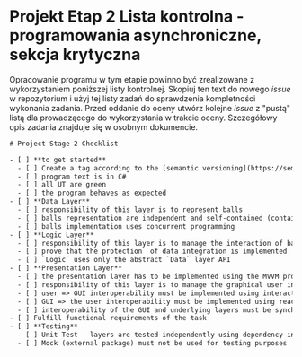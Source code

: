# Projekt Etap 2 Lista kontrolna - programowania asynchroniczne, sekcja krytyczna

Opracowanie programu w tym etapie powinno być zrealizowane z wykorzystaniem poniższej listy kontrolnej. Skopiuj ten text do nowego _issue_ w repozytorium i użyj tej listy zadań do sprawdzenia kompletności wykonania zadania. Przed oddanie do oceny utwórz kolejne _issue_ z "pustą" listą dla prowadzącego do wykorzystania w trakcie oceny. Szczegółowy opis zadania znajduje się w osobnym dokumencie.

``` txt
# Project Stage 2 Checklist

- [ ] **to get started**
  - [ ] Create a tag according to the [semantic versioning](https://semver.org/) compliant with the following syntax 2.a.n where: a: approach number [1..3], n: any number you like
  - [ ] program text is in C#
  - [ ] all UT are green
  - [ ] the program behaves as expected
- [ ] **Data Layer**
  - [ ] responsibility of this layer is to represent balls
  - [ ] balls representation are independent and self-contained (containing or having **only** everything that is needed within itself)
  - [ ] balls implementation uses concurrent programming
- [ ] **Logic Layer**
  - [ ] responsibility of this layer is to manage the interaction of balls with rectangle boundaries and other balls (collisions)
  - [ ] prove that the protection  of data integration is implemented
  - [ ] `Logic` uses only the abstract `Data` layer API
- [ ] **Presentation Layer**
  - [ ] the presentation layer has to be implemented using the MVVM programming pattern
  - [ ] responsibility of this layer is to manage the graphical user interface (GUI)
  - [ ] user => GUI interoperability must be implemented using interactive programming only
  - [ ] GUI => the user interoperability must be implemented using reactive programming only (timer is not allowed)
  - [ ] interoperability of the GUI and underlying layers must be synchronized
- [ ] Fulfill functional requirements of the task
- [ ] **Testing**
  - [ ] Unit Test - layers are tested independently using dependency injection (external package is not allowed)
  - [ ] Mock (external package) must not be used for testing purposes
```
